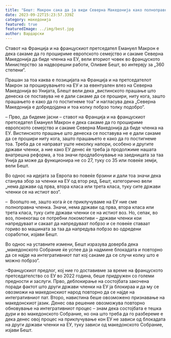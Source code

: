 ```yaml
---
title: "Бешт: Макрон сака да ја види Северна Македонија како полноправна членка на ЕУ"
date: 2023-09-22T15:23:57.339Z
category: македонија
featured: true
featuredImage: ../img/best.jpg
author: Вардарски
---
```

<!--StartFragment-->

Ставот на Франција и на францускиот претседател Емануел Макрон е дека сакаме да го прошириме европското семејство и сакаме Северна Македонија да биде членка на ЕУ, вели вториот човек во француското Министерство за надворешни работи, Оливие Бешт, во интервју за „360 степени“.

Прашан за тоа каква е позицијата на Франција и на претседателот Макрон за проширувањето на ЕУ и за евентуален влез на Северна Македонија во Унијата, Блешт вели дека „вистинското прашање што денеска се поставува не е дали сакаме да се прошири, ниту кога, зашто прашањето е како да го постигнеме тоа“ и нагласува дека „Северна Македонија е добредојдена и тоа колку побрзо толку подобро“.

– Прво, да бидеме јасни – ставот на Франција и на францускиот претседател Емануел Макрон е дека сакаме да го прошириме европското семејство и сакаме Северна Македонија да биде членка на ЕУ. Вистинското прашање што денеска се поставува не е дали сакаме да се прошири ниту кога, зашто прашањето е како да го постигнеме тоа. Треба да се направат уште неколку напори, особено и другите држави членки, а ние како ЕУ денес ќе треба ја продолжиме нашата внатрешна реформа, а тоа значи продлабочување на заедницата за таа Унија да може да функционира не со 27, туку со 35 или повеќе земји, вели Бешт.

Во однос на идејата за Европа во повеќе брзини и дали тоа значи дека станува збор за членки на ЕУ од втор ред, Бешт, категорично вели „нема држави од прва, втора класа или трета класа, туку сите држави членки се на истиот воз“.

–  Воопшто не, зашто кога ѝ се приклучуваме на ЕУ ние сме полноправна членка. Значи, нема држави од прва, втора класа или трета класа, туку сите држави членки се на истиот воз. Но, сепак, во воз, понекогаш се потребни локомотиви – држави членки кои напредуваат и сакаат да напредуваат побрзо и се повеќе ставаат гориво во машината за таа да напредува побрзо во одредени соработки, изјави Бешт.

Во однос на уставните измени, Бешт изразува доверба дека „македонското Собрание ќе успее да ја надмине блокадата и повторно да се најде на интегративниот пат кој сакаме да се случи колку што е можно побрзо“.

\-Францускиот предлог, кој ние го доставивме за време на француското претседателство со ЕУ во 2022 година, беше придружен со големи предности и заслуги. Прво, деблокирање на состојбата закочена поради фактот што други држави членки на ЕУ ја блокираа и да му се овозможи на македонскиот народ повторно да се најде на интегративниот пат. Второ, навистина беше овозможено признавање на македонскиот јазик. Денес ова решение овозможува повторно обновување на интегративниот процес – знам дека состојбата е тешка дури и во македонското Собрание, но она што треба да го разбереме е дека денес овој процес на приклучување кон ЕУ не зависи од блокадата на други држави членки на ЕУ, туку зависи од македонското Собрание, изјави Бешт.

<!--EndFragment-->